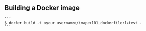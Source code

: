 
## Building a Docker image

	```
	$ docker build -t <your username>/imapex101_dockerfile:latest .
	```

